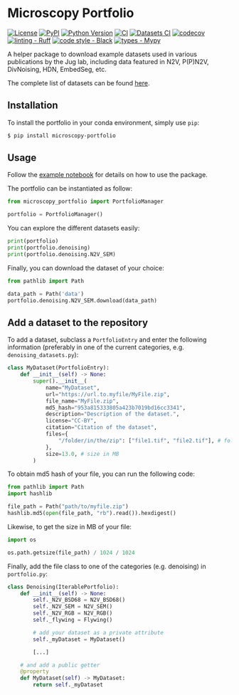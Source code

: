 # Microscopy Portfolio

[![License](https://img.shields.io/pypi/l/microscopy-portfolio.svg?color=green)](https://github.com/juglab-torch/microscopy-portfolio/raw/main/LICENSE)
[![PyPI](https://img.shields.io/pypi/v/microscopy-portfolio.svg?color=green)](https://pypi.org/project/microscopy-portfolio)
[![Python Version](https://img.shields.io/pypi/pyversions/microscopy-portfolio.svg?color=green)](https://python.org)
[![CI](https://github.com/juglab-torch/microscopy-portfolio/actions/workflows/ci.yml/badge.svg)](https://github.com/juglab-torch/microscopy-portfolio/actions/workflows/ci.yml)
[![Datasets CI](https://github.com/juglab-torch/microscopy-portfolio/actions/workflows/datasets_ci.yml/badge.svg)](https://github.com/juglab-torch/microscopy-portfolio/actions/workflows/datasets_ci.yml)
[![codecov](https://codecov.io/gh/juglab-torch/microscopy-portfolio/branch/main/graph/badge.svg)](https://codecov.io/gh/juglab-torch/microscopy-portfolio)
[![linting - Ruff](https://img.shields.io/endpoint?url=https://raw.githubusercontent.com/charliermarsh/ruff/main/assets/badge/v0.json)](https://github.com/charliermarsh/ruff) 
[![code style - Black](https://img.shields.io/badge/code%20style-black-000000.svg)](https://github.com/psf/black) 
[![types - Mypy](https://img.shields.io/badge/types-Mypy-blue.svg)](https://github.com/python/mypy) 

A helper package to download example datasets used in various publications by the Jug lab, including data featured in N2V, P(P)N2V, DivNoising, HDN, EmbedSeg, etc.

The complete list of datasets can be found [here](src/microscopy_portfolio/datasets/datasets.json).

## Installation

To install the portfolio in your conda environment, simply use `pip`:
```bash
$ pip install microscopy-portfolio
```

## Usage

Follow the [example notebook](examples/example.ipynb) for details on how to use the package.

The portfolio can be instantiated as follow:

```python
from microscopy_portfolio import PortfolioManager

portfolio = PortfolioManager()
```

You can explore the different datasets easily:
```python
print(portfolio)
print(portfolio.denoising)
print(portfolio.denoising.N2V_SEM)
```

Finally, you can download the dataset of your choice:
```python
from pathlib import Path

data_path = Path('data')
portfolio.denoising.N2V_SEM.download(data_path)
```

## Add a dataset to the repository

To add a dataset, subclass a `PortfolioEntry` and enter the following information 
(preferably in one of the current categories, e.g. `denoising_datasets.py`):
```python
class MyDataset(PortfolioEntry):
    def __init__(self) -> None:
        super().__init__(
            name="MyDataset",
            url="https://url.to.myfile/MyFile.zip",
            file_name="MyFile.zip",
            md5_hash="953a815333805a423b7019bd16cc3341",
            description="Description of the dataset.",
            license="CC-BY",
            citation="Citation of the dataset",
            files={
                "/folder/in/the/zip": ["file1.tif", "file2.tif"], # folder can be "."
            },
            size=13.0, # size in MB
        )
```

To obtain md5 hash of your file, you can run the following code:
```python
from pathlib import Path
import hashlib

file_path = Path("path/to/myfile.zip")
hashlib.md5(open(file_path, "rb").read()).hexdigest()
```

Likewise, to get the size in MB of your file:
```python
import os

os.path.getsize(file_path) / 1024 / 1024
```

Finally, add the file class to one of the categories (e.g. denoising) in 
`portfolio.py`:
```python
class Denoising(IterablePortfolio):
    def __init__(self) -> None:
        self._N2V_BSD68 = N2V_BSD68()
        self._N2V_SEM = N2V_SEM()
        self._N2V_RGB = N2V_RGB()
        self._flywing = Flywing()

        # add your dataset as a private attribute
        self._myDataset = MyDataset()

        [...]

    # and add a public getter
    @property
    def MyDataset(self) -> MyDataset:
        return self._myDataset
```
